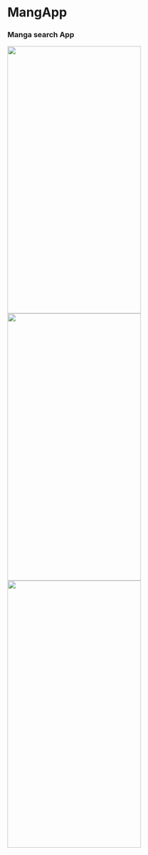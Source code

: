# MangApp

### Manga search App


<img src="https://user-images.githubusercontent.com/100291684/171063783-375d97b8-b161-4517-b49e-719ab39202a2.jpeg" width="300" height="600" /> <img src="https://user-images.githubusercontent.com/100291684/171063784-87ad5096-9019-432a-bc97-2a4fbe574b3a.jpeg" width="300" height="600" /> <img src="https://user-images.githubusercontent.com/100291684/171063785-910d98e1-61a6-428c-8151-089fe7dcfe95.jpeg" width="300" height="600" />




